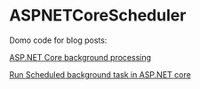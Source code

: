 # ASPNETCoreScheduler

Domo code for blog posts:

[ASP.NET Core background processing](https://pgroene.wordpress.com/2018/02/21/asp-net-core-background-processing/)

[Run Scheduled background task in ASP.NET core](https://pgroene.wordpress.com/2018/05/31/run-scheduled-background-tasks-in-asp-net-core/)
